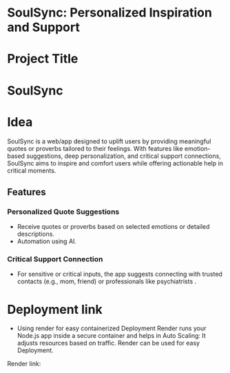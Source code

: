 
# SoulSync: Personalized Inspiration and Support

# Project Title

# SoulSync

# Idea
SoulSync is a web/app designed to uplift users by providing meaningful quotes or 
proverbs tailored to their feelings. With features like emotion-based suggestions, deep personalization, 
and critical support 
connections, 
SoulSync aims to inspire and comfort users while offering actionable help in critical moments.

## Features

### Personalized Quote Suggestions
- Receive quotes or proverbs based on selected emotions or detailed descriptions.
- Automation using AI.

### Critical Support Connection

- For sensitive or critical inputs, the app suggests connecting with trusted contacts (e.g., mom, friend) or professionals like psychiatrists .



# Deployment link 
 - Using render for easy containerized Deployment Render runs your Node.js app inside a secure container and helps in Auto Scaling: It adjusts resources
 based on traffic.
 Render can be used for easy Deployment.

 Render link: 


